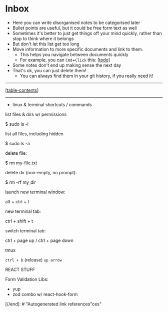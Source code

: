 # Inbox

- Here you can write disorganised notes to be categorised later
- Bullet points are useful, but it could be free form text as well
- Sometimes it's better to just get things off your mind quickly, rather than stop to think where it belongs
- But don't let this list get too long
- Move information to more specific documents and link to them.
  - This helps you navigate between documents quickly
  - For example, you can `Cmd`+`Click` this: [[todo]]
- Some notes don't end up making sense the next day
- That's ok, you can just delete them!
  - You can always find them in your git history, if you really need it!

---

[[table-contents]]

---

- linux & terminal shortcuts / commands

list files & dirs w/ permissions

\$ sudo ls -l

list all files, including hidden

\$ sudo ls -a

delete file:

\$ rm my-file.txt

delete dir (non-empty, no prompt):

\$ rm -rf my_dir

launch new terminal window:

alt + ctrl + t

new terminal tab:

ctrl + shift + t

switch terminal tab:

ctrl + page up / ctrl + page down

tmux

`ctrl + b` (release) `up arrow`

REACT STUFF

Form Validation Libs:

- yup
- zod
  combo w/ react-hook-form

[//begin]: # "Autogenerated link references for markdown compatibility"
[todo]: todo "Todo"
[table-contents]: table-contents "Table of Contents"

[//end]: # "Autogenerated link references"ces"
